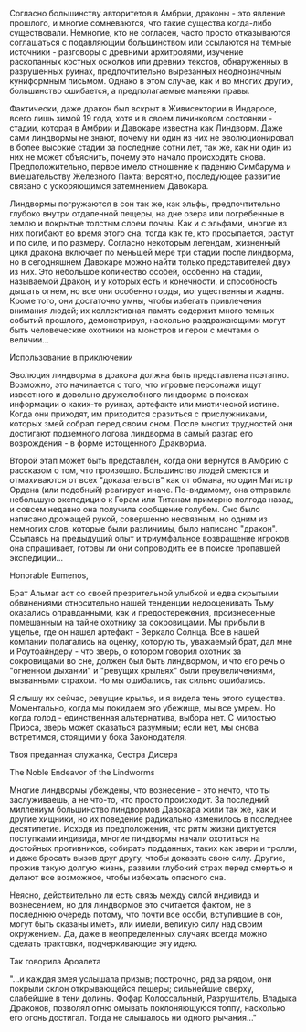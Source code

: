 Согласно большинству авторитетов в Амбрии, драконы - это явление прошлого, и многие сомневаются, что такие существа когда-либо существовали. Немногие, кто не согласен, часто просто отказываются соглашаться с подавляющим большинством или ссылаются на темные источники - разговоры с древними архитролями, изучение раскопанных костных осколков или древних текстов, обнаруженных в разрушенных руинах, предпочтительно вырезанных неоднозначным куниформным письмом. Однако в этом случае, как и во многих других, большинство ошибается, а предполагаемые маньяки правы.

Фактически, даже дракон был вскрыт в Живисектории в Индаросе, всего лишь зимой 19 года, хотя и в своем личинковом состоянии - стадии, которая в Амбрии и Давокаре известна как Линдворм. Даже сами линдвормы не знают, почему ни один из них не эволюционировал в более высокие стадии за последние сотни лет, так же, как ни один из них не может объяснить, почему это начало происходить снова. Предположительно, первое имело отношение к падению Симбарума и вмешательству Железного Пакта; вероятно, последующее развитие связано с ускоряющимся затемнением Давокара.

Линдвормы погружаются в сон так же, как эльфы, предпочтительно глубоко внутри отдаленной пещеры, на дне озера или погребенные в землю и покрытые толстым слоем почвы. Как и с эльфами, многие из них погибают во время этого сна, тогда как те, кто просыпается, растут и по силе, и по размеру. Согласно некоторым легендам, жизненный цикл дракона включает по меньшей мере три стадии после линдворма, но в сегодняшнем Давокаре можно найти только представителей двух из них. Это небольшое количество особей, особенно на стадии, называемой Дракон, и у которых есть и конечности, и способность дышать огнем, но все они особенно горды, могущественны и жадны. Кроме того, они достаточно умны, чтобы избегать привлечения внимания людей; их коллективная память содержит много темных событий прошлого, демонстрируя, насколько раздражающими могут быть человеческие охотники на монстров и герои с мечтами о величии...

Использование в приключении

Эволюция линдворма в дракона должна быть представлена поэтапно. Возможно, это начинается с того, что игровые персонажи ищут известного и довольно дружелюбного линдворма в поисках информации о каких-то руинах, артефакте или мистической истине. Когда они приходят, им приходится сразиться с прислужниками, которых змей собрал перед своим сном. После многих трудностей они достигают подземного логова линдворма в самый разгар его возрождения - в форме истощенного Дракворма.

Второй этап может быть представлен, когда они вернутся в Амбрию с рассказом о том, что произошло. Большинство людей смеются и отмахиваются от всех "доказательств" как от обмана, но один Магистр Ордена (или подобный) реагирует иначе. По-видимому, она отправила небольшую экспедицию к Горам или Титанам примерно полгода назад, и совсем недавно она получила сообщение голубем. Оно было написано дрожащей рукой, совершенно несвязным, но одним из немногих слов, которые были различимы, было написано "дракон". Ссылаясь на предыдущий опыт и триумфальное возвращение игроков, она спрашивает, готовы ли они сопроводить ее в поиске пропавшей экспедиции...

Honorable Eumenos,

Брат Альмаг аст со своей презрительной улыбкой и едва скрытыми обвинениями относительно нашей тенденции недооценивать Тьму оказались оправданными, как и предостережения, произнесенные помешанным на тайне охотнику за сокровищами. Мы прибыли в ущелье, где он нашел артефакт - Зеркало Солнца. Все в нашей компании полагались на оценку, которую ты, уважаемый брат, дал мне и Роутфайндеру - что зверь, о котором говорил охотник за сокровищами во сне, должен был быть линдвормом, и что его речь о "огненном дыхании" и "ревущих крыльях" были преувеличениями, вызванными страхом. Но мы ошибались, так сильно ошибались.

Я слышу их сейчас, ревущие крылья, и я видела тень этого существа. Моментально, когда мы покидаем это убежище, мы все умрем. Но когда голод - единственная альтернатива, выбора нет. С милостью Приоса, зверь может оказаться разумным; если нет, мы снова встретимся, стоящими у бока Законодателя.

Твоя преданная служанка, Сестра Дисера

The Noble Endeavor of the Lindworms

Многие линдвормы убеждены, что вознесение - это нечто, что ты заслуживаешь, а не что-то, что просто происходит. За последний миллениум большинство линдвормов Давокара жили так же, как и другие хищники, но их поведение радикально изменилось в последнее десятилетие. Исходя из предположения, что ритм жизни диктуется поступками индивида, многие линдвормы начали охотиться на достойных противников, собирать подданных, таких как звери и тролли, и даже бросать вызов друг другу, чтобы доказать свою силу. Другие, прожив такую долгую жизнь, развили глубокий страх перед смертью и делают все возможное, чтобы избежать опасного сна.

Неясно, действительно ли есть связь между силой индивида и вознесением, но для линдвормов это считается фактом, не в последнюю очередь потому, что почти все особи, вступившие в сон, могут быть сказаны иметь, или имели, великую силу над своим окружением. Да, даже в неопределенных случаях всегда можно сделать трактовки, подчеркивающие эту идею.

Так говорила Ароалета

"...и каждая змея услышала призыв; построчно, ряд за рядом, они покрыли склон открывающейся пещеры; сильнейшие сверху, слабейшие в тени долины. Фофар Колоссальный, Разрушитель, Владыка Драконов, позволял огню омывать поклоняющуюся толпу, насколько его огонь достигал. Тогда не слышалось ни одного рычания..."
